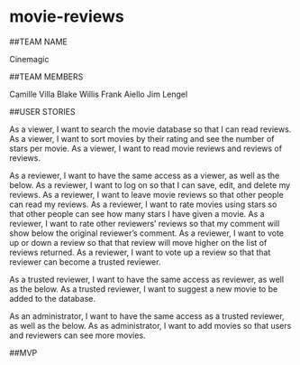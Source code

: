 # movie-reviews

##TEAM NAME

Cinemagic


##TEAM MEMBERS

Camille Villa
Blake Willis
Frank Aiello
Jim Lengel


##USER STORIES

As a viewer, I want to search the movie database so that I can read reviews.
As a viewer, I want to sort movies by their rating and see the number of stars per movie.
As a viewer, I want to read movie reviews and reviews of reviews.

As a reviewer, I want to have the same access as a viewer, as well as the below.
As a reviewer, I want to log on so that I can save, edit, and delete my reviews.
As a reviewer, I want to leave movie reviews so that other people can read my reviews.
As a reviewer, I want to rate movies using stars so that other people can see how many stars I have given a movie.
As a reviewer, I want to rate other reviewers’ reviews so that my comment will show below the original reviewer’s comment.
As a reviewer, I want to vote up or down a review so that that review will move higher on the list of reviews returned.
As a reviewer, I want to vote up a review so that that reviewer can become a trusted reviewer.

As a trusted reviewer, I want to have the same access as reviewer, as well as the below.
As a trusted reviewer, I want to suggest a new movie to be added to the database.

As an administrator, I want to have the same access as a trusted reviewer, as well as the below.
As as administrator, I want to add movies so that users and reviewers can see more movies.


##MVP

